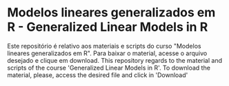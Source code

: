 # Modelos lineares generalizados em R - Generalized Linear Models in R

Este repositório é relativo aos materiais e scripts do curso "Modelos lineares generalizados em R". Para baixar o material, acesse o arquivo desejado e clique em download. 
This repository regards to the material and scripts of the course 'Generalized Linear Models in R'. To download the material, please, access the desired file and click in 'Download'
